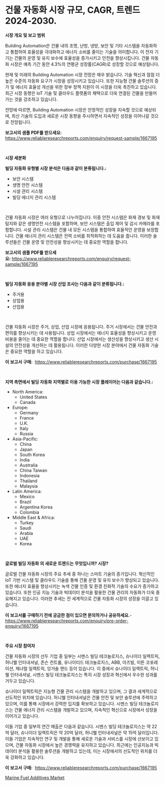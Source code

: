 <p><h1>건물 자동화 시장 규모, CAGR, 트렌드 2024-2030.</h1></p><p><strong>시장 개요 및 보고 범위</strong></p>
<p><p>Building Automation은 건물 내의 조명, 난방, 냉방, 보안 및 기타 시스템을 자동화하고 통합하여 효율성을 극대화하고 에너지 소비를 줄이는 기술을 의미합니다. 이 전자 기기는 건물의 운영 및 유지 보수에 효율성을 증가시키고 안전을 향상시킵니다. 건물 자동화 시장은 예측 기간 동안 4.3%의 연평균 성장률(CAGR)로 성장할 것으로 예상됩니다.</p><p>현재 및 미래의 Building Automation 시장 전망은 매우 밝습니다. 기술 혁신과 점점 더 높은 수준의 자동화 요구가 시장을 성장시키고 있습니다. 또한 지능형 건물 솔루션의 증가 및 에너지 효율성 개선을 위한 정부 정책 지원이 이 시장을 더욱 촉진하고 있습니다. 최근 시장 동향은 IoT 기술 및 클라우드 플랫폼의 채택으로 더욱 연결된 건물을 만들어가는 것을 강조하고 있습니다.</p><p>전망에 따르면, Building Automation 시장은 안정적인 성장을 지속할 것으로 예상되며, 최신 기술의 도입과 새로운 시장 동향을 주시하면서 지속적인 성장을 이어나갈 것으로 전망됩니다.</p></p>
<p><strong>보고서의 샘플 PDF를 받으세요:</strong> <a href="https://www.reliableresearchreports.com/enquiry/request-sample/1667195">https://www.reliableresearchreports.com/enquiry/request-sample/1667195</a></p>
<p>&nbsp;</p>
<p><strong>시장 세분화</strong></p>
<p><strong>빌딩 자동화 유형별 시장 분석은 다음과 같이 분류됩니다.:</strong></p>
<p><ul><li>보안 시스템</li><li>생명 안전 시스템</li><li>시설 관리 시스템</li><li>빌딩 에너지 관리 시스템</li></ul></p>
<p>&nbsp;</p>
<p><p>건물 자동화 시장은 여러 유형으로 나누어집니다. 이중 안전 시스템은 화재 경보 및 화재 탐지와 같은 생명안전 시스템을 포함하며, 보안 시스템은 출입 제어 및 감시 카메라를 포함합니다. 시설 관리 시스템은 건물 내 모든 시스템을 통합하여 효율적인 운영을 보장합니다. 건물 에너지 관리 시스템은 전력 소비를 최적화하는 데 도움을 줍니다. 이러한 솔루션들은 건물 운영 및 안전성을 향상시키는 데 중요한 역할을 합니다.</p></p>
<p><strong>보고서의 샘플 PDF를 받으세요:</strong>&nbsp;<a href="https://www.reliableresearchreports.com/enquiry/request-sample/1667195">https://www.reliableresearchreports.com/enquiry/request-sample/1667195</a></p>
<p>&nbsp;</p>
<p><strong> 빌딩 자동화 응용 분야별 시장 산업 조사는 다음과 같이 분류됩니다.:</strong></p>
<p><ul><li>주거용</li><li>상업용</li><li>산업용</li></ul></p>
<p>&nbsp;</p>
<p><p>건물 자동화 시장은 주거, 상업, 산업 시장에 응용됩니다. 주거 시장에서는 건물 안전과 편의를 향상시키는 데 사용됩니다. 상업 시장에서는 에너지 효율성을 향상시키고 운영 비용을 줄이는 데 중요한 역할을 합니다. 산업 시장에서는 생산성을 향상시키고 생산 시설의 안전성을 개선하는 데 활용됩니다. 이러한 다양한 시장 분야에서 건물 자동화 기술은 중요한 역할을 하고 있습니다.</p></p>
<p><strong>이 보고서 구매:</strong>&nbsp; <a href="https://www.reliableresearchreports.com/purchase/1667195">https://www.reliableresearchreports.com/purchase/1667195</a></p>
<p>&nbsp;</p>
<p><strong>지역 측면에서 빌딩 자동화 지역별로 이용 가능한 시장 플레이어는 다음과 같습니다.:</strong></p>
<p><ul>
    <li>
        North America:
        <ul>
            <li>United States</li>
            <li>Canada</li>
        </ul>
    </li>
    <li>
        Europe:
        <ul>
            <li>Germany</li>
            <li>France</li>
            <li>U.K.</li>
            <li>Italy</li>
            <li>Russia</li>
        </ul>
    </li>
    <li>
        Asia-Pacific:
        <ul>
            <li>China</li>
            <li>Japan</li>
            <li>South Korea</li>
            <li>India</li>
            <li>Australia</li>
            <li>China Taiwan</li>
            <li>Indonesia</li>
            <li>Thailand</li>
            <li>Malaysia</li>
        </ul>
    </li>
    <li>
        Latin America:
        <ul>
            <li>Mexico</li>
            <li>Brazil</li>
            <li>Argentina Korea</li>
            <li>Colombia</li>
        </ul>
    </li>
    <li>
        Middle East & Africa:
        <ul>
            <li>Turkey</li>
            <li>Saudi</li>
            <li>Arabia</li>
            <li>UAE</li>
            <li>Korea</li>
        </ul>
    </li>
    </ul></p>
<p>&nbsp;</p>
<p><strong>글로벌 빌딩 자동화 의 새로운 트렌드는 무엇입니까? 시장?</strong></p>
<p><p>글로벌 건물 자동화 시장의 주요 추세 중 하나는 스마트 기술의 증가입니다. 혁신적인 IoT 기반 시스템 및 클라우드 기술을 통해 건물 운영 및 유지 보수가 향상되고 있습니다. 또한 에너지 효율을 향상시키는 녹색 건물 인증 및 환경 친화적 기술의 수요가 증가하고 있습니다. 또한 인공 지능 기술과 빅데이터 분석을 활용한 건물 관리의 자동화가 더욱 중요해지고 있습니다. 이러한 추세는 전 세계적으로 건물 자동화 시장의 성장을 이끌고 있습니다.</p></p>
<p><strong>이 보고서를 구매하기 전에 궁금한 점이 있으면 문의하거나 공유하세요.</strong>- <a href="https://www.reliableresearchreports.com/enquiry/pre-order-enquiry/1667195">https://www.reliableresearchreports.com/enquiry/pre-order-enquiry/1667195</a></p>
<p>&nbsp;</p>
<p><strong>주요 시장 참여자</strong></p>
<p><p>건물 자동화 시장의 선두 기업 중 일부는 시멘스 빌딩 테크놀로지스, 슈나이더 일렉트릭, 허니웰 인터내셔널, 존슨 컨트롤, 유나이티드 테크놀로지스, ABB, 아즈빌, 이튼 코포레이션, 제너럴 일렉트릭, 잉거솔 랜드 등이 있습니다. 이 중에서 슈나이더 일렉트릭, 허니웰 인터내셔널, 시멘스 빌딩 테크놀로지스는 특히 시장 성장과 혁신에서 우수한 성과를 거두고 있습니다. </p><p>슈나이더 일렉트릭은 지능형 건물 관리 시스템을 개발하고 있으며, 그 결과 세계적으로 선도적인 위치에 있습니다. 허니웰 인터내셔널은 건물 안전 및 보안 솔루션에 주력하고 있으며, 이를 통해 시장에서 강력한 입지를 확보하고 있습니다. 시멘스 빌딩 테크놀로지스는 건물 에너지 관리 시스템을 개발하고 있으며, 지속적인 혁신으로 시장에서 성장을 이어가고 있습니다.</p><p>이들 기업 중 일부의 연간 매출은 다음과 같습니다. 시멘스 빌딩 테크놀로지스는 약 22억 달러, 슈나이더 일렉트릭은 약 20억 달러, 허니웰 인터내셔널은 약 15억 달러입니다. 이들 기업은 지속적인 연구 및 개발을 통해 새로운 기술과 서비스를 시장에 선보이고 있으며, 건물 자동화 시장에서 높은 경쟁력을 유지하고 있습니다. 최근에는 인공지능과 빅데이터 분석을 활용한 솔루션을 개발하고 있는데, 이는 시장에서의 선도적인 위치를 더욱 강화하고 있습니다.</p></p>
<p><strong>이 보고서 구매:</strong>&nbsp;&nbsp;<a href="https://www.reliableresearchreports.com/purchase/1667195">https://www.reliableresearchreports.com/purchase/1667195</a></p>
<p><p><a href="https://frill-swim-3cd.notion.site/Marine-Fuel-Additives-Market-Insights-Market-Players-and-Forecast-Till-2031-4f5e6b6c513a43bd8c5781a4e219064c">Marine Fuel Additives Market</a></p></p>
